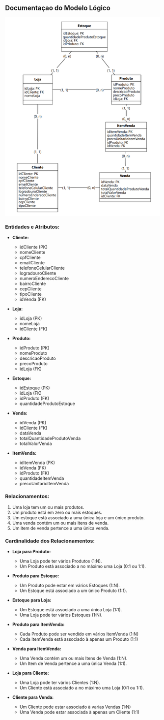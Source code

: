 ## Documentaçao do Modelo Lógico

<img src="modelo_logico.png">

### Entidades e Atributos:
- **Cliente:**
  - idCliente (PK)
  - nomeCliente
  - cpfCliente
  - emailCliente
  - telefoneCelularCliente
  - logradouroCliente
  - numeroEnderecoCliente
  - bairroCliente
  - cepCliente
  - tipoCliente
  - idVenda (FK)

- **Loja:**
  - idLoja (PK)
  - nomeLoja
  - idCliente (FK)
  
- **Produto:**
  - idProduto (PK)
  - nomeProduto
  - descricaoProduto
  - precoProduto
  - idLoja (FK)

- **Estoque:**
  - idEstoque (PK)
  - idLoja (FK)
  - idProduto (FK)
  - quantidadeProdutoEstoque

- **Venda:**
  - idVenda (PK)
  - idCliente (FK)
  - dataVenda
  - totalQuantidadeProdutoVenda
  - totalValorVenda
  
- **ItemVenda:**
  - idItemVenda (PK)
  - idVenda (FK)
  - idProduto (FK)
  - quantidadeItemVenda
  - precoUnitarioItemVenda
  
### Relacionamentos:
1. Uma loja tem um ou mais produtos.
2. Um produto está em zero ou mais estoques.
3. Um estoque está associado a uma única loja e um único produto.
4. Uma venda contém um ou mais itens de venda.
5. Um item de venda pertence a uma única venda.

### Cardinalidade dos Relacionamentos:
- **Loja para Produto:**
  - Uma Loja pode ter vários Produtos (1:N).
  - Um Produto está associado a no máximo uma Loja (0:1 ou 1:1).
  
- **Produto para Estoque:**
  - Um Produto pode estar em vários Estoques (1:N).
  - Um Estoque está associado a um único Produto (1:1).
  
- **Estoque para Loja:**
  - Um Estoque está associado a uma única Loja (1:1).
  - Uma Loja pode ter vários Estoques (1:N).

- **Produto para ItemVenda:**
  - Cada Produto pode ser vendido em vários ItemVenda (1:N)
  - Cada ItemVenda está associado à apenas um Produto (1:1)
  
- **Venda para ItemVenda:**
  - Uma Venda contém um ou mais Itens de Venda (1:N).
  - Um Item de Venda pertence a uma única Venda (1:1).
  
- **Loja para Cliente:**
  - Uma Loja pode ter vários Clientes (1:N).
  - Um Cliente está associado a no máximo uma Loja (0:1 ou 1:1).
  
- **Cliente para Venda:**
  -  Um Cliente pode estar associado à varias Vendas (1:N)
  -  Uma Venda pode estar associada à apenas um Cliente (1:1)